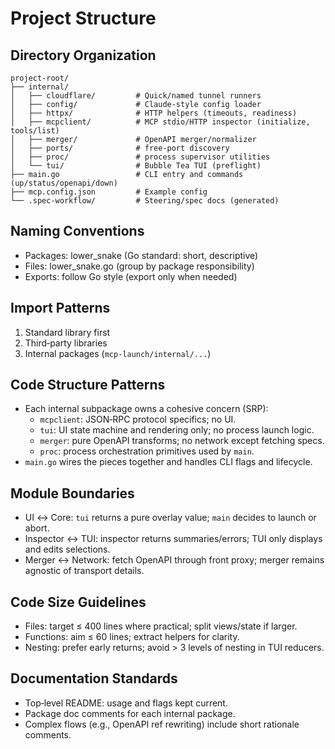 # Project Structure

## Directory Organization
```
project-root/
├── internal/
│   ├── cloudflare/         # Quick/named tunnel runners
│   ├── config/             # Claude-style config loader
│   ├── httpx/              # HTTP helpers (timeouts, readiness)
│   ├── mcpclient/          # MCP stdio/HTTP inspector (initialize, tools/list)
│   ├── merger/             # OpenAPI merger/normalizer
│   ├── ports/              # free-port discovery
│   ├── proc/               # process supervisor utilities
│   └── tui/                # Bubble Tea TUI (preflight)
├── main.go                 # CLI entry and commands (up/status/openapi/down)
├── mcp.config.json         # Example config
└── .spec-workflow/         # Steering/spec docs (generated)
```

## Naming Conventions
- Packages: lower_snake (Go standard: short, descriptive)
- Files: lower_snake.go (group by package responsibility)
- Exports: follow Go style (export only when needed)

## Import Patterns
1. Standard library first
2. Third‑party libraries
3. Internal packages (`mcp-launch/internal/...`)

## Code Structure Patterns
- Each internal subpackage owns a cohesive concern (SRP):
  - `mcpclient`: JSON‑RPC protocol specifics; no UI.
  - `tui`: UI state machine and rendering only; no process launch logic.
  - `merger`: pure OpenAPI transforms; no network except fetching specs.
  - `proc`: process orchestration primitives used by `main`.
- `main.go` wires the pieces together and handles CLI flags and lifecycle.

## Module Boundaries
- UI ↔ Core: `tui` returns a pure overlay value; `main` decides to launch or abort.
- Inspector ↔ TUI: inspector returns summaries/errors; TUI only displays and edits selections.
- Merger ↔ Network: fetch OpenAPI through front proxy; merger remains agnostic of transport details.

## Code Size Guidelines
- Files: target ≤ 400 lines where practical; split views/state if larger.
- Functions: aim ≤ 60 lines; extract helpers for clarity.
- Nesting: prefer early returns; avoid > 3 levels of nesting in TUI reducers.

## Documentation Standards
- Top‑level README: usage and flags kept current.
- Package doc comments for each internal package.
- Complex flows (e.g., OpenAPI ref rewriting) include short rationale comments.
